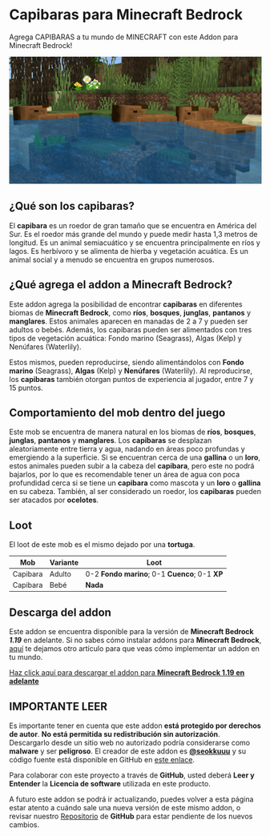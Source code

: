 # Capibaras para Minecraft Bedrock
Agrega CAPIBARAS a tu mundo de MINECRAFT con este Addon para Minecraft Bedrock!

![Capybara Mod](./capybaras.png)

## ¿Qué son los capibaras?

El **capibara** es un roedor de gran tamaño que se encuentra en América del Sur. Es el roedor más grande del mundo y puede medir hasta 1,3 metros de longitud. Es un animal semiacuático y se encuentra principalmente en ríos y lagos. Es herbívoro y se alimenta de hierba y vegetación acuática. Es un animal social y a menudo se encuentra en grupos numerosos.

## ¿Qué agrega el addon a Minecraft Bedrock?

Este addon agrega la posibilidad de encontrar **capibaras** en diferentes biomas de **Minecraft Bedrock**, como **ríos**, **bosques**, **junglas**, **pantanos** y **manglares**. Estos animales aparecen en manadas de 2 a 7 y pueden ser adultos o bebés. Además, los capibaras pueden ser alimentados con tres tipos de vegetación acuática: Fondo marino (Seagrass), Algas (Kelp) y Nenúfares (Waterlily).

Estos mismos, pueden reproducirse, siendo alimentándolos con **Fondo marino** (Seagrass), **Algas** (Kelp) y **Nenúfares** (Waterlily). Al reproducirse, los **capibaras** también otorgan puntos de experiencia al jugador, entre 7 y 15 puntos.

## Comportamiento del mob dentro del juego

Este mob se encuentra de manera natural en los biomas de **ríos**, **bosques**, **junglas**, **pantanos** y **manglares**. Los **capibaras** se desplazan aleatoriamente entre tierra y agua, nadando en áreas poco profundas y emergiendo a la superficie. Si se encuentran cerca de una **gallina** o un **loro**, estos animales pueden subir a la cabeza del **capibara**, pero este no podrá bajarlos, por lo que es recomendable tener un área de agua con poca profundidad cerca si se tiene un **capibara** como mascota y un **loro** o **gallina** en su cabeza. También, al ser considerado un roedor, los **capibaras** pueden ser atacados por **ocelotes**.

## Loot

El loot de este mob es el mismo dejado por una **tortuga**.

| Mob      | Variante | Loot                                             |
| -------- | -------- | ------------------------------------------------ |
| Capibara | Adulto   | 0-2 **Fondo marino**; 0-1 **Cuenco**; 0-1 **XP** |
| Capibara | Bebé     | **Nada**                                         |

## Descarga del addon

Este addon se encuentra disponible para la versión de **Minecraft Bedrock** **_1.19_** en adelante. Si no sabes cómo instalar addons para **Minecraft Bedrock**, [aquí](https://seokku.tk/posts/instalar-addons-minecraft) te dejamos otro artículo para que veas cómo implementar un addon en tu mundo.

[Haz click aquí para descargar el addon para **Minecraft Bedrock 1.19 en adelante**]()

## IMPORTANTE LEER

Es importante tener en cuenta que este addon **está protegido por derechos de autor**. **No está permitida su redistribución sin autorización**. Descargarlo desde un sitio web no autorizado podría considerarse como **malware** y ser **peligroso**. El creador de este addon es [**@seokkuuu**](https://github.com/seokkuuu) y su código fuente está disponible en GitHub en [este enlace](https://github.com/seokkuuu/minecraft-capybara-addon).

Para colaborar con este proyecto a través de **GitHub**, usted deberá **Leer y Entender** la **Licencia de software** utilizada en este producto.

A futuro este addon se podrá ir actualizando, puedes volver a esta página estar atento a cuándo sale una nueva versión de este mismo addon, o revisar nuestro [Repositorio](https://github.com/seokkuuu/minecraft-capybara-addon) de **GitHub** para estar pendiente de los nuevos cambios.
